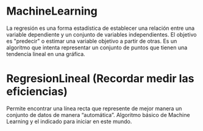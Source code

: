 # MachineLearning
La regresión es una forma estadística de establecer una relación entre una variable dependiente y un conjunto de variables independientes. El objetivo es "predecir" o estimar una variable objetivo a partir de otras. 
Es un algoritmo que intenta representar un conjunto de puntos que tienen una tendencia lineal en una gráfica. 
# RegresionLineal (Recordar medir las eficiencias)
Permite encontrar una línea recta que represente de mejor manera un conjunto de datos de manera “automática”.
Algoritmo básico de Machine Learning y el indicado para iniciar en este mundo.

